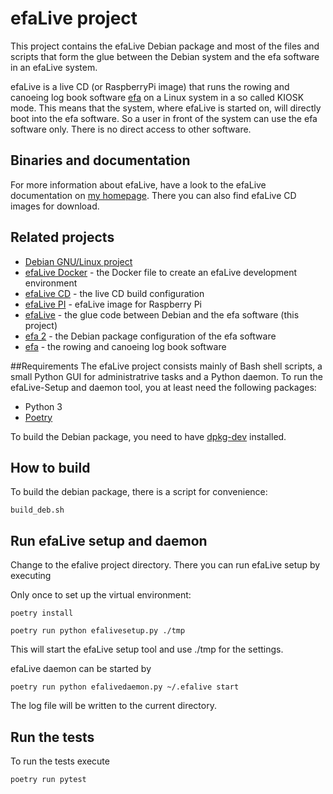 # efaLive project
This project contains the efaLive Debian package and most of the files and scripts that form the glue between the Debian system and the efa software in an efaLive system.

efaLive is a live CD (or RaspberryPi image) that runs the rowing and canoeing log book software [efa](http://efa.nmichael.de/) on a Linux system in a so called KIOSK mode. This means that the system, where efaLive is started on, will directly boot into the efa software. So a user in front of the system can use the efa software only. There is no direct access to other software.

## Binaries and documentation
For more information about efaLive, have a look to the efaLive documentation on [my homepage](https://www.hannay.de/en/efalive/). There you can also find efaLive CD images for download.

## Related projects
* [Debian GNU/Linux project](http://www.debian.org/)
* [efaLive Docker](https://github.com/kayhannay/efalive_docker) - the Docker file to create an efaLive development environment
* [efaLive CD](https://github.com/kayhannay/efalive_cd) - the live CD build configuration
* [efaLive PI](https://github.com/kayhannay/efalive_pi) - efaLive image for Raspberry Pi
* [efaLive](https://github.com/kayhannay/efalive) - the glue code between Debian and the efa software (this project)
* [efa 2](https://github.com/kayhannay/efa2) - the Debian package configuration of the efa software
* [efa](http://efa.nmichael.de/) - the rowing and canoeing log book software

##Requirements
The efaLive project consists mainly of Bash shell scripts, a small Python GUI for administratrive tasks and a Python daemon. To run the efaLive-Setup and daemon tool, you at least need the following packages:

* Python 3
* [Poetry](https://python-poetry.org/)

To build the Debian package, you need to have [dpkg-dev](http://packages.debian.org/bookworm/dpkg-dev) installed.

## How to build
To build the debian package, there is a script for convenience:

```shell
build_deb.sh
```

## Run efaLive setup and daemon
Change to the efalive project directory. There you can run efaLive setup by executing

Only once to set up the virtual environment:
```shell
poetry install
```

```shell
poetry run python efalivesetup.py ./tmp
```


This will start the efaLive setup tool and use ./tmp for the settings.

efaLive daemon can be started by

```shell
poetry run python efalivedaemon.py ~/.efalive start
```

The log file will be written to the current directory.

## Run the tests
To run the tests execute

```shell
poetry run pytest
```
